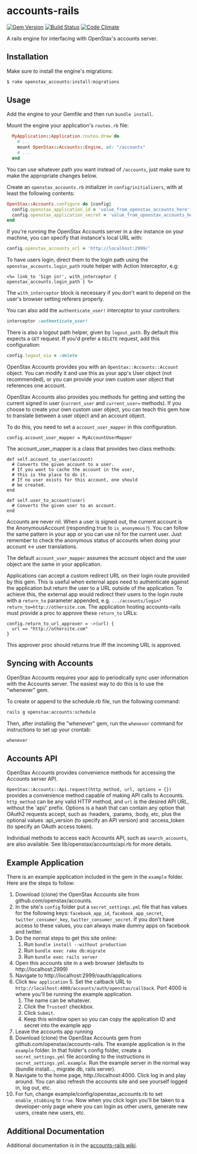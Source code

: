 accounts-rails
=============

[![Gem Version](https://badge.fury.io/rb/openstax_accounts.svg)](http://badge.fury.io/rb/openstax_accounts)
[![Build Status](https://travis-ci.org/openstax/accounts-rails.svg?branch=master)](https://travis-ci.org/openstax/accounts-rails)
[![Code Climate](https://codeclimate.com/github/openstax/accounts-rails/badges/gpa.svg)](https://codeclimate.com/github/openstax/accounts-rails)

A rails engine for interfacing with OpenStax's accounts server.

Installation
------------

Make sure to install the engine's migrations:

```sh
$ rake openstax_accounts:install:migrations
```

Usage
-----

Add the engine to your Gemfile and then run `bundle install`.

Mount the engine your application's `routes.rb` file:

```rb
  MyApplication::Application.routes.draw do
    # ...
    mount OpenStax::Accounts::Engine, at: "/accounts"
    # ...
  end
```

You can use whatever path you want instead of `/accounts`,
just make sure to make the appropriate changes below.

Create an `openstax_accounts.rb` initializer in `config/initializers`,
with at least the following contents:

```rb
OpenStax::Accounts.configure do |config|
  config.openstax_application_id = 'value_from_openstax_accounts_here'
  config.openstax_application_secret = 'value_from_openstax_accounts_here'
end
```

If you're running the OpenStax Accounts server in a dev instance on your
machine, you can specify that instance's local URL with:

```rb
config.openstax_accounts_url = 'http://localhost:2999/'
```

To have users login, direct them to the login path using the
`openstax_accounts.login_path` route helper with Action Interceptor, e.g:

```erb
<%= link_to 'Sign in!', with_interceptor { openstax_accounts.login_path } %>
```

The `with_interceptor` block is necessary if you don't want to
depend on the user's browser setting referers properly.

You can also add the `authenticate_user!` interceptor to your controllers:

```rb
interceptor :authenticate_user!
```

There is also a logout path helper, given by `logout_path`.
By default this expects a `GET` request.
If you'd prefer a `DELETE` request, add this configuration:

```rb
config.logout_via = :delete
```

OpenStax Accounts provides you with an `OpenStax::Accounts::Account` object.
You can modify it and use this as your app's User object (not recommended),
or you can provide your own custom user object that references one account.

OpenStax Accounts also provides you methods for getting and setting the current
signed in user (`current_user` and `current_user=` methods).  If you choose to
create your own custom user object, you can teach this gem how to translate
between a user object and an account object.

To do this, you need to set a `account_user_mapper` in this configuration.

    config.account_user_mapper = MyAccountUserMapper

The account_user_mapper is a class that provides two class methods:

    def self.account_to_user(account)
      # Converts the given account to a user.
      # If you want to cache the account in the user,
      # this is the place to do it.
      # If no user exists for this account, one should
      # be created.
    end

    def self.user_to_account(user)
      # Converts the given user to an account.
    end

Accounts are never nil. When a user is signed out, the current account is the
AnonymousAccount (responding true to `is_anonymous?`). You can follow the same
pattern in your app or you can use nil for the current user. Just remember to
check the anonymous status of accounts when doing your account <-> user
translations.

The default `account_user_mapper` assumes the account object and
the user object are the same in your application.

Applications can accept a custom redirect URL on their login route provided by this
gem.  This is useful when external apps need to authenticate against the application
but return the user to a URL outside of the application.  To achieve this, the
external app would redirect their users to the login route with a `return_to` parameter
appended, e.g. `.../accounts/login?return_to=http://othersite.com`.  The application
hosting accounts-rails must provide a proc to approve these `return_to` URLs:

    config.return_to_url_approver = ->(url) {
      url == "http://othersite.com"
    }

This approver proc should returns true iff the incoming URL is approved.


Syncing with Accounts
---------------------

OpenStax Accounts requires your app to periodically sync user information with
the Accounts server. The easiest way to do this is to use the "whenever" gem.

To create or append to the schedule.rb file, run the following command:

```sh
rails g openstax:accounts:schedule
```

Then, after installing the "whenever" gem, run the `whenever` command for
instructions to set up your crontab:

```sh
whenever
```

Accounts API
------------

OpenStax Accounts provides convenience methods for accessing
the Accounts server API.

`OpenStax::Accounts::Api.request(http_method, url, options = {})` provides a
convenience method capable of making API calls to Accounts. `http_method` can
be any valid HTTP method, and `url` is the desired API URL, without the 'api/'
prefix. Options is a hash that can contain any option that
OAuth2 requests accept, such as :headers, :params, :body, etc,
plus the optional values :api_version (to specify an API version) and
:access_token (to specify an OAuth access token).

Individual methods to access each Accounts API, such as `search_accounts`,
are also available. See lib/openstax/accounts/api.rb for more details.

Example Application
-------------------

There is an example application included in the gem in the `example` folder.
Here are the steps to follow:

1. Download (clone) the OpenStax Accounts site from github.com/openstax/accounts.
1. In the site's `config` folder put a `secret_settings.yml` file that has values for the
following keys: `facebook_app_id`, `facebook_app_secret`, `twitter_consumer_key`, `twitter_consumer_secret`.  If you don't have access to these values, you can always make dummy apps on facebook and twitter.
2. Do the normal steps to get this site online:
    1. Run `bundle install --without production`
    2. Run `bundle exec rake db:migrate`
    3. Run `bundle exec rails server`
2. Open this accounts site in a web browser (defaults to http://localhost:2999)
3. Navigate to http://localhost:2999/oauth/applications
4. Click `New application`
    5. Set the callback URL to `http://localhost:4000/accounts/auth/openstax/callback`.
Port 4000 is where you'll be running the example application.
    1. The name can be whatever.
    2. Click the `Trusted?` checkbox.
    3. Click `Submit`.
    4. Keep this window open so you can copy the application ID and secret into the example app
5. Leave the accounts app running
6. Download (clone) the OpenStax Accounts gem from github.com/openstax/accounts-rails.
The example application is in the `example` folder.
In that folder's config folder, create a `secret_settings.yml` file according to the
instructions in `secret_settings.yml.example`. Run the example server in the normal way (bundle install..., migrate db, rails server).
7. Navigate to the home page, http://localhost:4000.  Click log in and play around.  You can also refresh the accounts site and see yourself logged in, log out, etc.
8. For fun, change example/config/openstax_accounts.rb to set `enable_stubbing` to `true`.  Now when you click login you'll be taken to a developer-only page where you can login as other users, generate new users, create new users, etc.

Additional Documentation
------------------------

Additional documentation is in the [accounts-rails wiki](https://github.com/openstax/accounts-rails/wiki).


